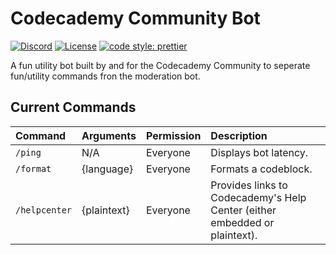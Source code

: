 # Codecademy Community Bot

[![Discord](https://img.shields.io/discord/605859344243884081.svg?label=&logo=discord&logoColor=ffffff&color=7389D8&labelColor=6A7EC2)](https://discord.gg/codecademy)
[![License](https://img.shields.io/badge/license-MIT-green)](LICENSE)
[![code style: prettier](https://img.shields.io/badge/code_style-prettier-ff69b4.svg?style=flat-square)](https://github.com/prettier/prettier)

A fun utility bot built by and for the Codecademy Community to seperate fun/utility commands fron the moderation bot.

## Current Commands

| Command       | Arguments   | Permission | Description                                                                |
| :------------ | :---------- | :--------- | :------------------------------------------------------------------------- |
| `/ping`       | N/A         | Everyone   | Displays bot latency.                                                      |
| `/format`     | {language}  | Everyone   | Formats a codeblock.                                                       |
| `/helpcenter` | {plaintext} | Everyone   | Provides links to Codecademy's Help Center (either embedded or plaintext). |
